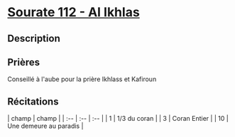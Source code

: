 # [Sourate 112 - Al Ikhlas](readme.md)

## Description

## Prières

Conseillé à l'aube pour la prière Ikhlass et Kafiroun

## Récitations

| champ | champ |
| :-- | :-- | :-- |
| 1 | 1/3 du coran |
| 3 | Coran Entier |
| 10 | Une demeure au paradis |